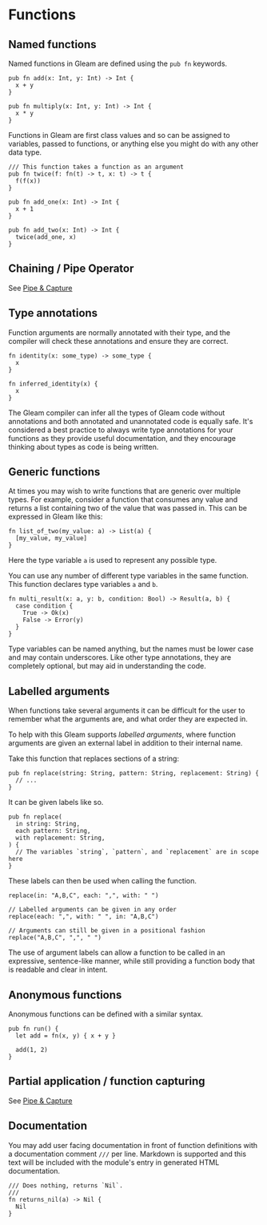 # Functions

## Named functions

Named functions in Gleam are defined using the `pub fn` keywords.

```gleam
pub fn add(x: Int, y: Int) -> Int {
  x + y
}

pub fn multiply(x: Int, y: Int) -> Int {
  x * y
}
```

Functions in Gleam are first class values and so can be assigned to variables,
passed to functions, or anything else you might do with any other data type.

```gleam
/// This function takes a function as an argument
pub fn twice(f: fn(t) -> t, x: t) -> t {
  f(f(x))
}

pub fn add_one(x: Int) -> Int {
  x + 1
}

pub fn add_two(x: Int) -> Int {
  twice(add_one, x)
}
```

## Chaining / Pipe Operator

See [Pipe & Capture](./tour/pipe-and-capture.md#markdown-header-my-paragraph-title#Pipe_Operator)

## Type annotations

Function arguments are normally annotated with their type, and the
compiler will check these annotations and ensure they are correct.

```gleam
fn identity(x: some_type) -> some_type {
  x
}

fn inferred_identity(x) {
  x
}
```

The Gleam compiler can infer all the types of Gleam code without annotations
and both annotated and unannotated code is equally safe. It's considered a
best practice to always write type annotations for your functions as they
provide useful documentation, and they encourage thinking about types as code
is being written.

## Generic functions

At times you may wish to write functions that are generic over multiple types.
For example, consider a function that consumes any value and returns a list
containing two of the value that was passed in. This can be expressed in Gleam
like this:

```gleam
fn list_of_two(my_value: a) -> List(a) {
  [my_value, my_value]
}
```

Here the type variable `a` is used to represent any possible type.

You can use any number of different type variables in the same function. This
function declares type variables `a` and `b`.

```gleam
fn multi_result(x: a, y: b, condition: Bool) -> Result(a, b) {
  case condition {
    True -> Ok(x)
    False -> Error(y)
  }
}
```

Type variables can be named anything, but the names must be lower case and may
contain underscores. Like other type annotations, they are completely optional,
but may aid in understanding the code.

## Labelled arguments

When functions take several arguments it can be difficult for the user to
remember what the arguments are, and what order they are expected in.

To help with this Gleam supports _labelled arguments_, where function
arguments are given an external label in addition to their internal name.

Take this function that replaces sections of a string:

```gleam
pub fn replace(string: String, pattern: String, replacement: String) {
  // ...
}
```

It can be given labels like so.

```gleam
pub fn replace(
  in string: String,
  each pattern: String,
  with replacement: String,
) {
  // The variables `string`, `pattern`, and `replacement` are in scope here
}
```

These labels can then be used when calling the function.

```gleam
replace(in: "A,B,C", each: ",", with: " ")

// Labelled arguments can be given in any order
replace(each: ",", with: " ", in: "A,B,C")

// Arguments can still be given in a positional fashion
replace("A,B,C", ",", " ")
```

The use of argument labels can allow a function to be called in an expressive,
sentence-like manner, while still providing a function body that is readable
and clear in intent.

## Anonymous functions

Anonymous functions can be defined with a similar syntax.

```gleam
pub fn run() {
  let add = fn(x, y) { x + y }

  add(1, 2)
}
```

## Partial application / function capturing

See [Pipe & Capture](./tour/pipe-and-capture.md#markdown-header-my-paragraph-title#Function_capturing)

## Documentation

You may add user facing documentation in front of function definitions with a
documentation comment `///` per line. Markdown is supported and this text
will be included with the module's entry in generated HTML documentation.

```gleam
/// Does nothing, returns `Nil`.
///
fn returns_nil(a) -> Nil {
  Nil
}
```
